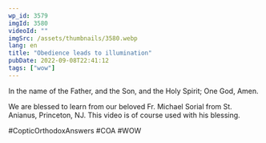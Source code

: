 ```yaml
---
wp_id: 3579
imgId: 3580
videoId: ""
imgSrc: /assets/thumbnails/3580.webp
lang: en
title: "Obedience leads to illumination"
pubDate: 2022-09-08T22:41:12
tags: ["wow"]
---
```


<!-- page: 6 -->

<p>In the name of the Father, and the Son, and the Holy Spirit; One God, Amen.</p>
<p>We are blessed to learn from our beloved Fr. Michael Sorial from St. Anianus, Princeton, NJ. This video is of course used with his blessing.</p>
<p>#CopticOrthodoxAnswers #COA #WOW</p>
